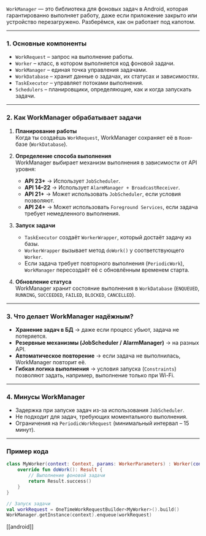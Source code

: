 
`WorkManager` — это библиотека для фоновых задач в Android, которая гарантированно выполняет работу, даже если приложение закрыто или устройство перезагружено. Разберёмся, как он работает под капотом.

---

### **1. Основные компоненты**

- `WorkRequest` – запрос на выполнение работы.
- `Worker` – класс, в котором выполняется код фоновой задачи.
- `WorkManager` – единая точка управления задачами.
- `WorkDatabase` – хранит данные о задачах, их статусах и зависимостях.
- `TaskExecutor` – управляет потоками выполнения.
- `Schedulers` – планировщики, определяющие, как и когда запускать задачи.

---

### **2. Как WorkManager обрабатывает задачи**

1. **Планирование работы**  
    Когда ты создаёшь `WorkRequest`, WorkManager сохраняет её в `Room`-базе (`WorkDatabase`).
    
2. **Определение способа выполнения**  
    WorkManager выбирает механизм выполнения в зависимости от API уровня:
    
    - **API 23+** → Использует `JobScheduler`.
    - **API 14–22** → Использует `AlarmManager + BroadcastReceiver`.
    - **API 21+** → Может использовать `JobScheduler`, если условия позволяют.
    - **API 24+** → Может использовать `Foreground Services`, если задача требует немедленного выполнения.
3. **Запуск задачи**
    
    - `TaskExecutor` создаёт `WorkerWrapper`, который достаёт задачу из базы.
    - `WorkerWrapper` вызывает метод `doWork()` у соответствующего `Worker`.
    - Если задача требует повторного выполнения (`PeriodicWork`), `WorkManager` пересоздаёт её с обновлённым временем старта.
4. **Обновление статуса**  
    WorkManager хранит состояние выполнения в `WorkDatabase` (`ENQUEUED`, `RUNNING`, `SUCCEEDED`, `FAILED`, `BLOCKED`, `CANCELLED`).
    

---

### **3. Что делает WorkManager надёжным?**

- **Хранение задач в БД** → даже если процесс убьют, задача не потеряется.
- **Резервные механизмы (JobScheduler / AlarmManager)** → на разных API.
- **Автоматическое повторение** → если задача не выполнилась, WorkManager повторит её.
- **Гибкая логика выполнения** → условия запуска (`Constraints`) позволяют задать, например, выполнение только при Wi-Fi.

---

### **4. Минусы WorkManager**

- Задержка при запуске задач из-за использования `JobScheduler`.
- Не подходит для задач, требующих моментального выполнения.
- Ограничения на `PeriodicWorkRequest` (минимальный интервал – 15 минут).

---

### **Пример кода**

```kotlin
class MyWorker(context: Context, params: WorkerParameters) : Worker(context, params) {
    override fun doWork(): Result {
        // Выполнение фоновой задачи
        return Result.success()
    }
}

// Запуск задачи
val workRequest = OneTimeWorkRequestBuilder<MyWorker>().build()
WorkManager.getInstance(context).enqueue(workRequest)
```


[[android]]